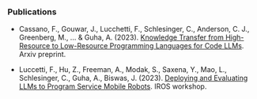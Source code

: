 ### Publications

* Cassano, F., Gouwar, J., Lucchetti, F., Schlesinger, C., Anderson, C. J., Greenberg, M., ... & Guha, A. (2023). [Knowledge Transfer from High-Resource to Low-Resource Programming Languages for Code LLMs](https://arxiv.org/abs/2308.09895). Arxiv preprint.

* Luccetti, F., Hu, Z., Freeman, A., Modak, S., Saxena, Y., Mao, L., Schlesinger, C., Guha, A., Biswas, J. (2023). [Deploying and Evaluating LLMs to Program Service Mobile Robots](https://amrl.cs.utexas.edu/codebotler/). IROS workshop.